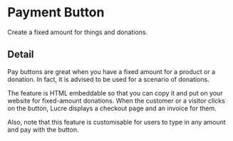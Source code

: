 # Payment Button

Create a fixed amount for things and donations.

## Detail

Pay buttons are great when you have a fixed amount for a product or a donation. In fact, it is advised to be used for a scenario of donations. 

The feature is HTML embeddable so that you can copy it and put on your website for fixed-amount donations. When the customer or a visitor clicks on the button, Lucre displays a checkout page and an invoice for them.

Also, note that this feature is customisable for users to type in any amount and pay with the button.

